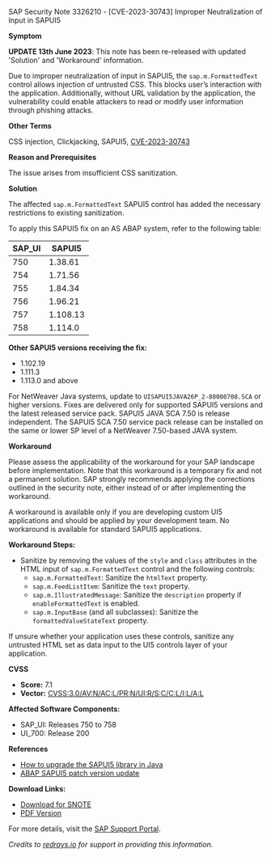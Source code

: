 SAP Security Note 3326210 - [CVE-2023-30743] Improper Neutralization of Input in SAPUI5

**Symptom**

**UPDATE 13th June 2023**: This note has been re-released with updated 'Solution' and 'Workaround' information.

Due to improper neutralization of input in SAPUI5, the `sap.m.FormattedText` control allows injection of untrusted CSS. This blocks user’s interaction with the application. Additionally, without URL validation by the application, the vulnerability could enable attackers to read or modify user information through phishing attacks.

**Other Terms**

CSS injection, Clickjacking, SAPUI5, [CVE-2023-30743](https://www.cve.org/CVERecord?id=CVE-2023-30743)

**Reason and Prerequisites**

The issue arises from insufficient CSS sanitization.

**Solution**

The affected `sap.m.FormattedText` SAPUI5 control has added the necessary restrictions to existing sanitization.

To apply this SAPUI5 fix on an AS ABAP system, refer to the following table:

| SAP_UI | SAPUI5  |
|--------|---------|
| 750    | 1.38.61 |
| 754    | 1.71.56 |
| 755    | 1.84.34 |
| 756    | 1.96.21 |
| 757    | 1.108.13 |
| 758    | 1.114.0 |

**Other SAPUI5 versions receiving the fix:**
- 1.102.19
- 1.111.3
- 1.113.0 and above

For NetWeaver Java systems, update to `UISAPUI5JAVA26P_2-80000708.SCA` or higher versions. Fixes are delivered only for supported SAPUI5 versions and the latest released service pack. SAPUI5 JAVA SCA 7.50 is release independent. The SAPUI5 SCA 7.50 service pack release can be installed on the same or lower SP level of a NetWeaver 7.50-based JAVA system.

**Workaround**

Please assess the applicability of the workaround for your SAP landscape before implementation. Note that this workaround is a temporary fix and not a permanent solution. SAP strongly recommends applying the corrections outlined in the security note, either instead of or after implementing the workaround.

A workaround is available only if you are developing custom UI5 applications and should be applied by your development team. No workaround is available for standard SAPUI5 applications.

**Workaround Steps:**
- Sanitize by removing the values of the `style` and `class` attributes in the HTML input of `sap.m.FormattedText` control and the following controls:
  - `sap.m.FormattedText`: Sanitize the `htmlText` property.
  - `sap.m.FeedListItem`: Sanitize the `text` property.
  - `sap.m.IllustratedMessage`: Sanitize the `description` property if `enableFormattedText` is enabled.
  - `sap.m.InputBase` (and all subclasses): Sanitize the `formattedValueStateText` property.

If unsure whether your application uses these controls, sanitize any untrusted HTML set as data input to the UI5 controls layer of your application.

**CVSS**

- **Score:** 7.1
- **Vector:** [CVSS:3.0/AV:N/AC:L/PR:N/UI:R/S:C/C:L/I:L/A:L](https://nvd.nist.gov/vuln-metrics/cvss)

**Affected Software Components:**
- SAP_UI: Releases 750 to 758
- UI_700: Release 200

**References**
- [How to upgrade the SAPUI5 library in Java](https://me.sap.com/notes/2426484)
- [ABAP SAPUI5 patch version update](https://me.sap.com/notes/3155948)

**Download Links:**
- [Download for SNOTE](https://notesdownloads.sap.com/note/0040000000555842023)
- [PDF Version](https://userapps.support.sap.com/sap/support/sfm/notes/print/0003326210?language=en-US&token=071157F5E2E9CB141D17FDAAC598CE4A)

For more details, visit the [SAP Support Portal](https://me.sap.com/).

*Credits to [redrays.io](https://redrays.io) for support in providing this information.*